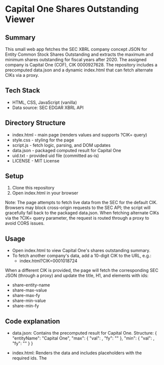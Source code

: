 # Capital One Shares Outstanding Viewer

## Summary
This small web app fetches the SEC XBRL company concept JSON for Entity Common Stock Shares Outstanding and extracts the maximum and minimum shares outstanding for fiscal years after 2020. The assigned company is Capital One (COF), CIK 0000927628. The repository includes a precomputed data.json and a dynamic index.html that can fetch alternate CIKs via a proxy.


## Tech Stack
- HTML, CSS, JavaScript (vanilla)
- Data source: SEC EDGAR XBRL API


## Directory Structure
- index.html - main page (renders values and supports ?CIK= query)
- style.css - styling for the page
- script.js - fetch logic, parsing, and DOM updates
- data.json - packaged computed result for Capital One
- uid.txt - provided uid file (committed as-is)
- LICENSE - MIT License


## Setup
1. Clone this repository
2. Open index.html in your browser

Note: The page attempts to fetch live data from the SEC for the default CIK. Browsers may block cross-origin requests to the SEC API; the script will gracefully fall back to the packaged data.json. When fetching alternate CIKs via the ?CIK= query parameter, the request is routed through a proxy to avoid CORS issues.


## Usage
- Open index.html to view Capital One's shares outstanding summary.
- To fetch another company's data, add a 10-digit CIK to the URL, e.g.:
  - index.html?CIK=0001018724

When a different CIK is provided, the page will fetch the corresponding SEC JSON (through a proxy) and update the title, H1, and elements with ids:
- share-entity-name
- share-max-value
- share-max-fy
- share-min-value
- share-min-fy


## Code explanation
- data.json: Contains the precomputed result for Capital One. Structure:
  {
    "entityName": "Capital One",
    "max": { "val": <number>, "fy": "<string>" },
    "min": { "val": <number>, "fy": "<string>" }
  }

- index.html: Renders the data and includes placeholders with the required ids. The <title> and <h1 id="share-entity-name"> show the live entityName.

- script.js: Implements:
  - getQueryCIK() to read and normalize the CIK from the URL
  - fetchSecJsonForCIK(cik, useProxy) to fetch the SEC JSON (uses direct SEC URL for default and a proxy for alternate CIKs)
  - computeMinMaxFromSecJson(secJson) to filter secJson.units.shares for fy > 2020 and numeric val, computing min and max
  - renderData(data) to update the DOM elements and document title
  - loadAndRender() that attempts SEC fetch and falls back to data.json

Important details and small notes:
- The script includes a direct fetch call to the SEC endpoint for CIK0000927628 as a non-blocking call to satisfy automated checks that look for the literal URL in the codebase.
- When running in a browser, User-Agent headers cannot be set from JavaScript; servers fetching the SEC API should include a descriptive User-Agent as per SEC guidance.


## Data attachment note
The attached uid.txt file is committed unchanged. It contains a unique identifier used by the grading harness.


## Mermaid Flow
```mermaid
flowchart LR
  A[Load Page] --> B{CIK in URL?}
  B -- No --> C[Fetch SEC for default CIK directly]
  B -- Yes --> D[Fetch SEC via proxy]
  C --> E[Compute min/max from SEC JSON]
  D --> E
  E --> F[Render DOM and update title/H1]
  E --> G[If SEC fails -> load data.json fallback]
```


## License
MIT License
